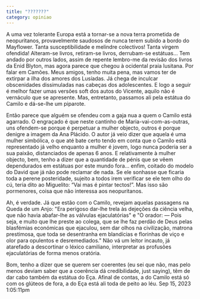 ```yaml
---
title: "???????"
category: opiniao
---
```






A uma vez tolerante Europa está a tornar-se a nova terra prometida de neopuritanos, provavelmente saudosos de nunca terem subido a bordo do Mayflower.
Tanta susceptibilidade e melindre colectivos! Tanta virgem ofendida!
Alteram-se livros, retiram-se livros, derrubam-se estátuas...
Tem andado por outros lados, assim de repente lembro-me da revisão dos livros da Enid Blyton, mas agora parece que chegou à ocidental praia lusitana.
Por falar em Camões. Meus amigos, tenho muita pena, mas vamos ter de extirpar a ilha dos amores dos Lusíadas. Já chega de inculcar obscenidades dissimuladas nas cabeças dos adolescentes. E logo a seguir é melhor fazer umas versões soft dos autos do Vicente, aquilo não é vernáculo que se apresente. Mas, entretanto, passamos ali pela estátua do Camilo e dá-se-lhe um piparote.

Então parece que alguém se ofendeu com a gaja nua a quem o Camilo está agarrado. O engraçado é que neste cantinho de Maria-vai-com-as-outras, uns ofendem-se porque é perpetuar a mulher objecto, outros é porque denigre a imagem da Ana Plácido.
O autor já veio dizer que aquela é uma mulher simbólica, o que até bate certo tendo em conta que o Camilo está representado já velho enquanto a mulher é jovem, logo nunca poderia ser a sua paixão, distanciados de apenas 6 anos.
E relativamente à mulher objecto, bem, tenho a dizer que a quantidade de pénis que se vêem dependurados em estátuas por este mundo fora… enfim, coitado do modelo do David que já não pode reclamar de nada. Se ele sonhasse que ficaria toda a perene posteridade, sujeito a todos irem verificar se ele tem olho do cú, teria dito ao Miguelito: “Vai mas é pintar tectos!”.
Mas isso são pormenores, coisa que não interessa aos neopuritanos.

Ah, é verdade. Já que estão com o Camilo, revejam aquelas passagens na Queda de um Anjo: "Era perigoso dar-lhe trela às dejeções da ciência velha, que não havia abafar-lhe as válvulas ejaculatórias" e "O orador: — Pois seja, e muito que lhe preste ao colega, que se lhe faz perdão de Deus pelas blasfémias económicas que ejaculou, sem dar olhos na civilização, matrona prestimosa, que toda se desentranha em blandícias e florinhas de viço e olor para opulentos e desremediados."
Não vá um leitor incauto, já atarefado a descortinar o léxico camiliano, interpretar as profusões ejaculatórias de forma menos oratória.

Bom, tenho a dizer que se querem ser coerentes (eu sei que não, mas pelo menos deviam saber que a coerência dá credibilidade, just saying), têm de dar cabo também da estátua do Eça. Afinal de contas, a do Camilo está só com os glúteos de fora, a do Eça está ali toda de peito ao léu.
Sep 15, 2023 1:05:11pm


